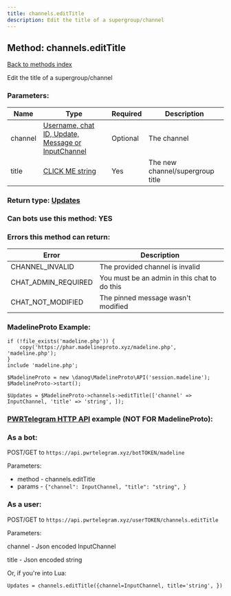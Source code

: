 ```yaml
---
title: channels.editTitle
description: Edit the title of a supergroup/channel
---
```

## Method: channels.editTitle  
[Back to methods index](index.md)


Edit the title of a supergroup/channel

### Parameters:

| Name     |    Type       | Required | Description |
|----------|---------------|----------|-------------|
|channel|[Username, chat ID, Update, Message or InputChannel](../types/InputChannel.md) | Optional|The channel|
|title|[CLICK ME string](../types/string.md) | Yes|The new channel/supergroup title|


### Return type: [Updates](../types/Updates.md)

### Can bots use this method: **YES**


### Errors this method can return:

| Error    | Description   |
|----------|---------------|
|CHANNEL_INVALID|The provided channel is invalid|
|CHAT_ADMIN_REQUIRED|You must be an admin in this chat to do this|
|CHAT_NOT_MODIFIED|The pinned message wasn't modified|


### MadelineProto Example:


```
if (!file_exists('madeline.php')) {
    copy('https://phar.madelineproto.xyz/madeline.php', 'madeline.php');
}
include 'madeline.php';

$MadelineProto = new \danog\MadelineProto\API('session.madeline');
$MadelineProto->start();

$Updates = $MadelineProto->channels->editTitle(['channel' => InputChannel, 'title' => 'string', ]);
```

### [PWRTelegram HTTP API](https://pwrtelegram.xyz) example (NOT FOR MadelineProto):

### As a bot:

POST/GET to `https://api.pwrtelegram.xyz/botTOKEN/madeline`

Parameters:

* method - channels.editTitle
* params - `{"channel": InputChannel, "title": "string", }`



### As a user:

POST/GET to `https://api.pwrtelegram.xyz/userTOKEN/channels.editTitle`

Parameters:

channel - Json encoded InputChannel

title - Json encoded string




Or, if you're into Lua:

```
Updates = channels.editTitle({channel=InputChannel, title='string', })
```

